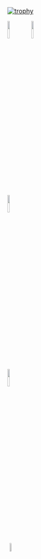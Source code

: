 [![trophy](https://github-profile-trophy.vercel.app/?username=cihan711)](https://github.com/ryo-ma/github-profile-trophy)

<p align="left">
<code><img width="10%" src="https://www.vectorlogo.zone/logos/java/java-ar21.svg"></code>
<code><img width="10%" src="https://www.vectorlogo.zone/logos/w3_html5/w3_html5-ar21.svg">
<code><img width="10%" src="https://upload.wikimedia.org/wikipedia/commons/9/9f/Selenium_logo.svg">
<code><img width="10%" src="https://www.vectorlogo.zone/logos/getpostman/getpostman-ar21.svg">
 <code><img width="7%" src="https://www.svgrepo.com/show/303229/microsoft-sql-server-logo.svg">
</p>
